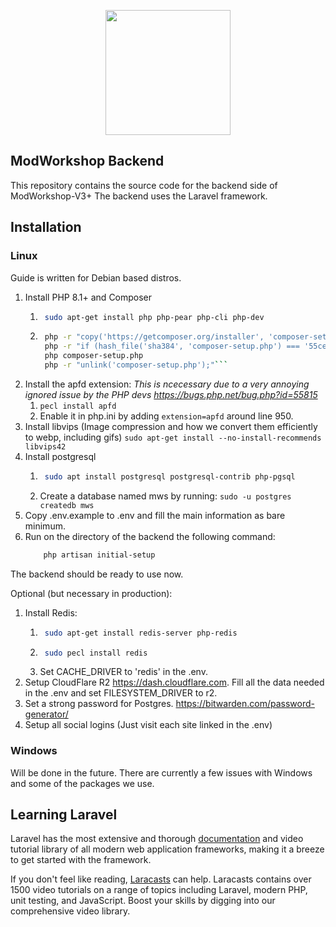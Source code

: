 <p align="center"><a href="https://laravel.com" target="_blank"><img src="https://modworkshop.net/mws/assets/images/mws_logo_white.svg" width="200"></a></p>

## ModWorkshop Backend

This repository contains the source code for the backend side of ModWorkshop-V3+
The backend uses the Laravel framework.

## Installation

### Linux
Guide is written for Debian based distros.

1. Install PHP 8.1+ and Composer
    1. ```bash
        sudo apt-get install php php-pear php-cli php-dev
        ```
    2. ```bash
        php -r "copy('https://getcomposer.org/installer', 'composer-setup.php');"
        php -r "if (hash_file('sha384', 'composer-setup.php') === '55ce33d7678c5a611085589f1f3ddf8b3c52d662cd01d4ba75c0ee0459970c2200a51f492d557530c71c15d8dba01eae') { echo 'Installer verified'; } else { echo 'Installer corrupt'; unlink('composer-setup.php'); } echo PHP_EOL;"
        php composer-setup.php
        php -r "unlink('composer-setup.php');"```
2. Install the apfd extension:
*This is ncecessary due to a very annoying ignored issue by the PHP devs https://bugs.php.net/bug.php?id=55815*
    1. `pecl install apfd`
    2. Enable it in php.ini by adding `extension=apfd` around line 950.
3. Install libvips (Image compression and how we convert them efficiently to webp, including gifs)
`sudo apt-get install --no-install-recommends libvips42`
4. Install postgresql
    1. ```bash
        sudo apt install postgresql postgresql-contrib php-pgsql
        ```
    2. Create a database named mws by running: `sudo -u postgres createdb mws`
5. Copy .env.example to .env and fill the main information as bare minimum.
6. Run on the directory of the backend the following command:
    ```bash
        php artisan initial-setup
    ```

The backend should be ready to use now.

Optional (but necessary in production):
1. Install Redis:
    1. ```bash
        sudo apt-get install redis-server php-redis
        ```
    2. ```bash
        sudo pecl install redis
        ```
    3. Set CACHE_DRIVER to 'redis' in the .env.
2. Setup CloudFlare R2 https://dash.cloudflare.com. Fill all the data needed in the .env and set FILESYSTEM_DRIVER to r2.
3. Set a strong password for Postgres. https://bitwarden.com/password-generator/
3. Setup all social logins (Just visit each site linked in the .env)

### Windows
Will be done in the future. There are currently a few issues with Windows and some of the packages we use.


## Learning Laravel

Laravel has the most extensive and thorough [documentation](https://laravel.com/docs) and video tutorial library of all modern web application frameworks, making it a breeze to get started with the framework.

If you don't feel like reading, [Laracasts](https://laracasts.com) can help. Laracasts contains over 1500 video tutorials on a range of topics including Laravel, modern PHP, unit testing, and JavaScript. Boost your skills by digging into our comprehensive video library.